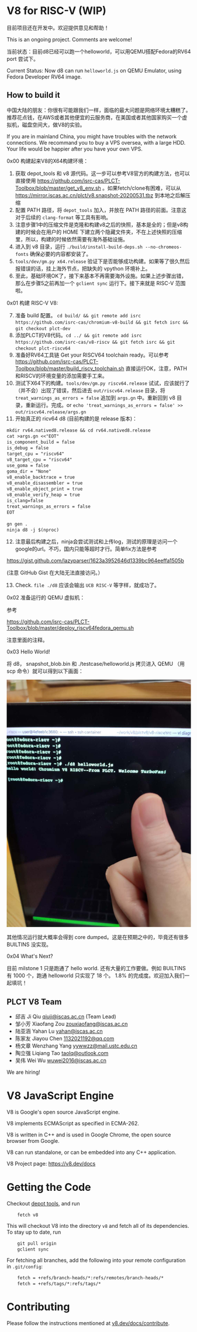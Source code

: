 V8 for RISC-V (WIP)
====================

目前项目还在开发中。欢迎提供意见和帮助！

This is an ongoing project. Comments are welcome!

当前状态：目前d8已经可以跑一个helloworld，可以用QEMU搭配Fedora的RV64 port 尝试下。

Current Status: Now d8 can run `helloworld.js` on QEMU Emulator, using Fedora Developer RV64 image.

How to build it
---------------------

中国大陆的朋友：你很有可能跟我们一样，面临的最大问题是网络环境太糟糕了。
推荐花点钱，在AWS或者其他便宜的云服务商，在美国或者其他国家购买一个虚拟机，磁盘空间大，做V8的实验。

If you are in mainland China, you might have troubles with the network connections.
We recommand you to buy a VPS oversea, with a large HDD. Your life would be happier after you have your own VPS.


0x00 构建起来V8的X64构建环境：

1. 获取 depot_tools 和 v8 源代码。这一步可以参考V8官方的构建方法，也可以直接使用  https://github.com/isrc-cas/PLCT-Toolbox/blob/master/get_v8_env.sh 。如果fetch/clone有困难，可以从 https://mirror.iscas.ac.cn/plct/v8.snapshot-20200531.tbz 到本地之后解压缩
2. 配置 PATH 路径，将 `depot_tools` 加入，并放在 PATH 路径的前面。注意这对于后续的 `clang-format` 等工具有影响。
3. 注意步骤1中的压缩文件是克隆和构建v8之后的快照，基本是全的；但是v8构建的时候会在用户的 HOME 下建立两个隐藏文件夹，不在上述快照的压缩里，所以，构建的时候依然需要有海外基础设施。
4. 进入到 v8 目录，运行 `./build/install-build-deps.sh --no-chromeos-fonts` 确保必要的内容都安装了。
5. `tools/dev/gm.py x64.release` 验证下是否能够成功构建。如果等了很久然后报错误的话，挂上海外节点，把缺失的 vpython 环境补上。
6. 至此，基础环境OK了，接下来基本不再需要海外设施。如果上述步骤出错，那么在步骤5之前再加一个 `gclient sync` 运行下。接下来就是 RISC-V 范围啦。

0x01 构建 RISC-V V8:

7. 准备 build 配置。 `cd build/ && git remote add isrc https://github.com/isrc-cas/chromium-v8-build && git fetch isrc && git checkout plct-dev`
8. 添加PLCT的V8代码。`cd ../ && git remote add isrc https://github.com/isrc-cas/v8-riscv && git fetch isrc && git checkout plct-riscv64`
9. 准备好RV64工具链 Get your RISCV64 toolchain ready。可以参考 https://github.com/isrc-cas/PLCT-Toolbox/blob/master/build_riscv_toolchain.sh 直接运行OK，注意，PATH和RISCV的环境变量的添加需要手工来。
10. 测试下X64下的构建。`tools/dev/gm.py riscv64.release` 试试，应该就行了（并不会）出现了错误，然后进去 `out/riscv64.release` 目录，将 `treat_warnings_as_errors = false` 追加到 `args.gn` 中。重新回到 v8 目录，重新运行。完成。or `echo 'treat_warnings_as_errors = false' >> out/riscv64.release/args.gn`
11. 开始真正的 ricv64 d8 (目前构建的是 release 版本)：

```
mkdir rv64.natived8.release && cd rv64.natived8.release
cat >args.gn <<"EOT"
is_component_build = false
is_debug = false
target_cpu = "riscv64"
v8_target_cpu = "riscv64"
use_goma = false
goma_dir = "None"
v8_enable_backtrace = true
v8_enable_disassembler = true
v8_enable_object_print = true
v8_enable_verify_heap = true
is_clang=false
treat_warnings_as_errors = false
EOT

gn gen .
ninja d8 -j $(nproc)
```

12. 注意最后构建之后，ninja会尝试测试和上传log，测试的原理是访问一个google的url。不巧，国内只能等超时才行。简单fix方法是参考

https://gist.github.com/lazyparser/1623a3952646d1339bc964eeffa1505b

(注意 GitHub Gist 在大陆无法直接访问。）

13. Check. `file ./d8` 应该会输出 `UCB RISC-V` 等字样，就成功了。

0x02 准备运行的 QEMU 虚拟机：

参考

https://github.com/isrc-cas/PLCT-Toolbox/blob/master/deploy_riscv64fedora_qemu.sh

注意里面的注释。

0x03 Hello World!

将 d8， snapshot_blob.bin 和 ./testcase/helloworld.js 拷贝进入 QEMU （用 scp 命令）就可以得到以下画面：

![](hello-from-plct.png)

其他情况运行就大概率会得到 core dumped。这是在预期之中的，毕竟还有很多 BUILTINS 没实现。

0x04 What's Next?

目前 milstone 1 只是跑通了 hello world. 还有大量的工作要做。例如 BUILTINS 有 1000 个，跑通 helloworld 只实现了 18 个。 1.8% 的完成度。欢迎加入我们一起填坑！

PLCT V8 Team
---------------------

- 邱吉 Ji Qiu <qiuji@iscas.ac.cn> (Team Lead)
- 邹小芳 Xiaofang Zou <zouxiaofang@iscas.ac.cn>
- 陆亚涵 Yahan Lu <yahan@iscas.ac.cn>
- 陈家友 Jiayou Chen <1132021192@qq.com>
- 杨文章 Wenzhang Yang <yywwzz@mail.ustc.edu.cn>
- 陶立强 Liqiang Tao <taolq@outlook.com>
- 吴伟 Wei Wu <wuwei2016@iscas.ac.cn>

We are hiring!

V8 JavaScript Engine
=============

V8 is Google's open source JavaScript engine.

V8 implements ECMAScript as specified in ECMA-262.

V8 is written in C++ and is used in Google Chrome, the open source
browser from Google.

V8 can run standalone, or can be embedded into any C++ application.

V8 Project page: https://v8.dev/docs


Getting the Code
=============

Checkout [depot tools](http://www.chromium.org/developers/how-tos/install-depot-tools), and run

        fetch v8

This will checkout V8 into the directory `v8` and fetch all of its dependencies.
To stay up to date, run

        git pull origin
        gclient sync

For fetching all branches, add the following into your remote
configuration in `.git/config`:

        fetch = +refs/branch-heads/*:refs/remotes/branch-heads/*
        fetch = +refs/tags/*:refs/tags/*


Contributing
=============

Please follow the instructions mentioned at
[v8.dev/docs/contribute](https://v8.dev/docs/contribute).
